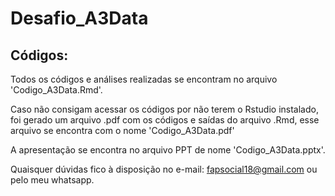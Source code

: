 # Desafio_A3Data

## Códigos:

Todos os códigos e análises realizadas se encontram no arquivo 'Codigo_A3Data.Rmd'.

Caso não consigam acessar os códigos por não terem o Rstudio instalado, foi gerado um arquivo .pdf com os códigos e saídas do arquivo .Rmd, esse arquivo se encontra com o nome 'Codigo_A3Data.pdf'

A apresentação se encontra no arquivo PPT de nome 'Codigo_A3Data.pptx'.

Quaisquer dúvidas fico à disposição no e-mail: fapsocial18@gmail.com ou pelo meu whatsapp.
